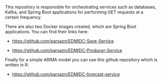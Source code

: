 This repository is responsible for orchestrating services such as databases, Kafka, and Spring Boot applications for performing GET requests at a certain frequency.

There are also two Docker images created, which are Spring Boot applications. You can find their links here:

-  https://github.com/parsazn/EDMIDC-Save-Service

-  https://github.com/parsazn/EDMIDC-Producer-Service

Finally for a simple ARIMA model you can use this github repository which is written in R:

-  https://github.com/parsazn/EDMIDC-forecast-service
